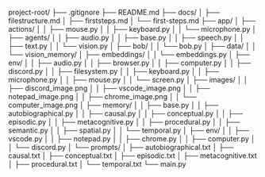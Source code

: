 project-root/
├── .gitignore
├── README.md
├── docs/
│   ├── filestructure.md
│   ├── firststeps.md
│   └── first-steps.md
├── app/
│   ├── actions/
│   │   ├── mouse.py
│   │   ├── keyboard.py
│   │   └── microphone.py
│   ├── agents/
│   │   ├── audio.py
│   │   ├── base.py
│   │   ├── speech.py
│   │   ├── text.py
│   │   └── vision.py
│   ├── bob/
│   │   └── bob.py
│   ├── data/
│   │   └── vision_memory/
│   ├── embeddings/
│   │   └── embeddings.py
│   ├── env/
│   │   ├── audio.py
│   │   ├── browser.py
│   │   ├── computer.py
│   │   ├── discord.py
│   │   ├── filesystem.py
│   │   ├── keyboard.py
│   │   ├── microphone.py
│   │   ├── mouse.py
│   │   └── screen.py
│   ├── images/
│   │   ├── discord_image.png
│   │   ├── vscode_image.png
│   │   ├── notepad_image.png
│   │   ├── chrome_image.png
│   │   └── computer_image.png
│   ├── memory/
│   │   ├── base.py
│   │   ├── autobiographical.py
│   │   ├── causal.py
│   │   ├── conceptual.py
│   │   ├── episodic.py
│   │   ├── metacognitive.py
│   │   ├── procedural.py
│   │   ├── semantic.py
│   │   ├── spatial.py
│   │   └── temporal.py
│   ├── env/
│   │   ├── vscode.py
│   │   ├── notepad.py
│   │   ├── chrome.py
│   │   ├── computer.py
│   │   └── discord.py
│   └── prompts/
│       ├── autobiographical.txt
│       ├── causal.txt
│       ├── conceptual.txt
│       ├── episodic.txt
│       ├── metacognitive.txt
│       ├── procedural.txt
│       └── temporal.txt
└── main.py
